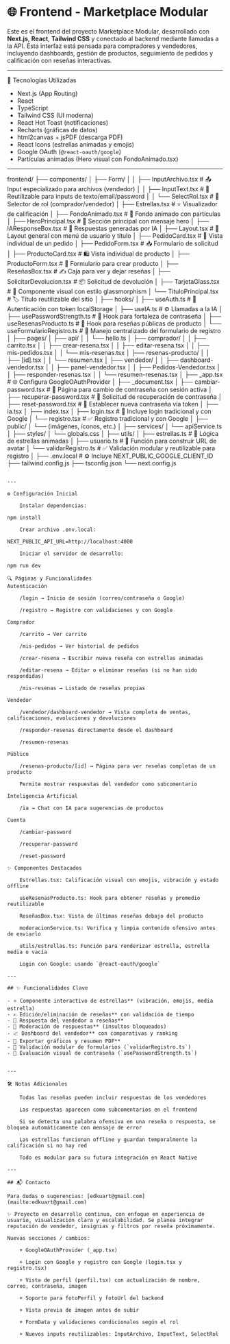 # 🌐 Frontend - Marketplace Modular

Este es el frontend del proyecto Marketplace Modular, desarrollado con **Next.js**, **React**, **Tailwind CSS** y conectado al backend mediante llamadas a la API. Esta interfaz está pensada para compradores y vendedores, incluyendo dashboards, gestión de productos, seguimiento de pedidos y calificación con reseñas interactivas.

---

🚀 Tecnologías Utilizadas

- Next.js (App Routing)
- React
- TypeScript
- Tailwind CSS (UI moderna)
- React Hot Toast (notificaciones)
- Recharts (gráficas de datos)
- html2canvas + jsPDF (descarga PDF)
- React Icons (estrellas animadas y emojis)
- Google OAuth (`@react-oauth/google`)
- Partículas animadas (Hero visual con FondoAnimado.tsx)
---

frontend/
├── components/
│   ├── Form/
│   │   ├── InputArchivo.tsx          # 📤 Input especializado para archivos (vendedor)
│   │   ├── InputText.tsx             # 🧾 Reutilizable para inputs de texto/email/password
│   │   └── SelectRol.tsx             # 👤 Selector de rol (comprador/vendedor)
│   ├── Estrellas.tsx                 # ⭐ Visualizador de calificación
│   ├── FondoAnimado.tsx              # 🌄 Fondo animado con partículas
│   ├── HeroPrincipal.tsx             # 🧵 Sección principal con mensaje hero
│   ├── IAResponseBox.tsx             # 🤖 Respuestas generadas por IA
│   ├── Layout.tsx                    # 🧱 Layout general con menú de usuario y título
│   ├── PedidoCard.tsx                # 🧾 Vista individual de un pedido
│   ├── PedidoForm.tsx                # 📥 Formulario de solicitud
│   ├── ProductoCard.tsx              # 🛍 Vista individual de producto
│   ├── ProductoForm.tsx              # 🧾 Formulario para crear producto
│   ├── ReseñasBox.tsx                # ✍️ Caja para ver y dejar reseñas
│   ├── SolicitarDevolucion.tsx       # 📦 Solicitud de devolución
│   ├── TarjetaGlass.tsx              # 🧊 Componente visual con estilo glassmorphism
│   └── TituloPrincipal.tsx           # 🏷 Título reutilizable del sitio
│
├── hooks/
│   ├── useAuth.ts                    # 🔐 Autenticación con token localStorage
│   ├── useIA.ts                      # ⚙️ Llamadas a la IA
│   ├── usePasswordStrength.ts        # 💪 Hook para fortaleza de contraseña
│   ├── useResenasProducto.ts         # 🔁 Hook para reseñas públicas de producto
│   └── useFormularioRegistro.ts      # 🧾 Manejo centralizado del formulario de registro
│
├── pages/
│   ├── api/
│   │   └── hello.ts
│   ├── comprador/
│   │   ├── carrito.tsx
│   │   ├── crear-resena.tsx
│   │   ├── editar-resena.tsx
│   │   ├── mis-pedidos.tsx
│   │   └── mis-resenas.tsx
│   ├── resenas-producto/
│   │   ├── [id].tsx
│   │   └── resumen.tsx
│   ├── vendedor/
│   │   ├── dashboard-vendedor.tsx
│   │   ├── panel-vendedor.tsx
│   │   ├── Pedidos-Vendedor.tsx
│   │   ├── responder-resenas.tsx
│   │   └── resumen-resenas.tsx
│   ├── _app.tsx                      # 🌐 Configura GoogleOAuthProvider
│   ├── _document.tsx
│   ├── cambiar-password.tsx          # 🔑 Página para cambio de contraseña con sesión activa
│   ├── recuperar-password.tsx        # 📨 Solicitud de recuperación de contraseña
│   ├── reset-password.tsx            # 🔐 Establecer nueva contraseña vía token
│   ├── ia.tsx
│   ├── index.tsx
│   ├── login.tsx                     # 🔐 Incluye login tradicional y con Google
│   └── registro.tsx                  # ✅ Registro tradicional y con Google
│
├── public/
│   └── (imágenes, íconos, etc.)
│
├── services/
│   └── apiService.ts
│
├── styles/
│   └── globals.css
│
├── utils/
│   ├── estrellas.ts                  # 🌟 Lógica de estrellas animadas
│   ├── usuario.ts                    # 🧠 Función para construir URL de avatar
│   └── validarRegistro.ts            # ✅ Validación modular y reutilizable para registro
│
├── .env.local                        # ⚙️ Incluye NEXT_PUBLIC_GOOGLE_CLIENT_ID
├── tailwind.config.js
├── tsconfig.json
└── next.config.js

```

---

⚙️ Configuración Inicial

    Instalar dependencias:

npm install

    Crear archivo .env.local:

NEXT_PUBLIC_API_URL=http://localhost:4000

    Iniciar el servidor de desarrollo:

npm run dev

🔍 Páginas y Funcionalidades
Autenticación

    /login → Inicio de sesión (correo/contraseña o Google)

    /registro → Registro con validaciones y con Google

Comprador

    /carrito → Ver carrito

    /mis-pedidos → Ver historial de pedidos

    /crear-resena → Escribir nueva reseña con estrellas animadas

    /editar-resena → Editar o eliminar reseñas (si no han sido respondidas)

    /mis-resenas → Listado de reseñas propias

Vendedor

    /vendedor/dashboard-vendedor → Vista completa de ventas, calificaciones, evoluciones y devoluciones

    /responder-resenas directamente desde el dashboard

    /resumen-resenas

Público

    /resenas-producto/[id] → Página para ver reseñas completas de un producto

    Permite mostrar respuestas del vendedor como subcomentario

Inteligencia Artificial

    /ia → Chat con IA para sugerencias de productos

Cuenta

    /cambiar-password

    /recuperar-password

    /reset-password

✨ Componentes Destacados

    Estrellas.tsx: Calificación visual con emojis, vibración y estado offline

    useResenasProducto.ts: Hook para obtener reseñas y promedio reutilizable

    ReseñasBox.tsx: Vista de últimas reseñas debajo del producto

    moderacionService.ts: Verifica y limpia contenido ofensivo antes de enviarlo

    utils/estrellas.ts: Función para renderizar estrella, estrella media o vacía

    Login con Google: usando `@react-oauth/google`

---

## ✨ Funcionalidades Clave

- ⭐ Componente interactivo de estrellas** (vibración, emojis, media estrella)
- ✍️ Edición/eliminación de reseñas** con validación de tiempo
- 💬 Respuesta del vendedor a reseñas**
- 🚫 Moderación de respuestas** (insultos bloqueados)
- 📈 Dashboard del vendedor** con comparativas y ranking
- 📄 Exportar gráficos y resumen PDF**
- 🧾 Validación modular de formularios (`validarRegistro.ts`)
- 💪 Evaluación visual de contraseña (`usePasswordStrength.ts`)


---

🛠 Notas Adicionales

    Todas las reseñas pueden incluir respuestas de los vendedores

    Las respuestas aparecen como subcomentarios en el frontend

    Si se detecta una palabra ofensiva en una reseña o respuesta, se bloquea automáticamente con mensaje de error

    Las estrellas funcionan offline y guardan temporalmente la calificación si no hay red

    Todo es modular para su futura integración en React Native

---

## 📬 Contacto

Para dudas o sugerencias: [edkuart@gmail.com](mailto:edkuart@gmail.com)

✨ Proyecto en desarrollo continuo, con enfoque en experiencia de usuario, visualización clara y escalabilidad. Se planea integrar reputación de vendedor, insignias y filtros por reseña próximamente.

Nuevas secciones / cambios:

    + GoogleOAuthProvider (_app.tsx)

    + Login con Google y registro con Google (login.tsx y registro.tsx)

    + Vista de perfil (perfil.tsx) con actualización de nombre, correo, contraseña, imagen

    + Soporte para fotoPerfil y fotoUrl del backend

    + Vista previa de imagen antes de subir

    + FormData y validaciones condicionales según el rol

    + Nuevos inputs reutilizables: InputArchivo, InputText, SelectRol